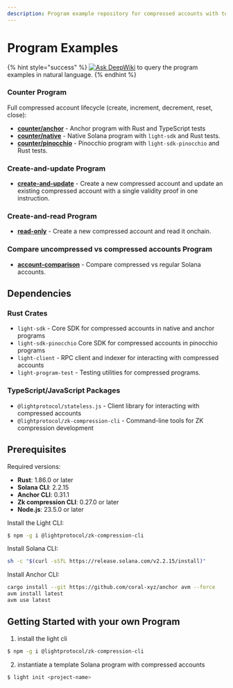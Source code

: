 ```yaml
---
description: Program example repository for compressed accounts with tests.
---
```


# Program Examples

{% hint style="success" %}
[![Ask DeepWiki](https://deepwiki.com/badge.svg)](https://deepwiki.com/Lightprotocol/program-examples) to query the program examples in natural language.
{% endhint %}

### Counter Program

Full compressed account lifecycle (create, increment, decrement, reset, close):

* [**counter/anchor**](https://github.com/Lightprotocol/program-examples/tree/main/counter/anchor) - Anchor program with Rust and TypeScript tests
* [**counter/native**](https://github.com/Lightprotocol/program-examples/tree/main/counter/native) - Native Solana program with `light-sdk` and Rust tests.
* [**counter/pinocchio**](https://github.com/Lightprotocol/program-examples/tree/main/counter/pinocchio) - Pinocchio program with `light-sdk-pinocchio` and Rust tests.

### Create-and-update Program

* [**create-and-update**](https://github.com/Lightprotocol/program-examples/tree/main/create-and-update) - Create a new compressed account and update an existing compressed account with a single validity proof in one instruction.

### Create-and-read Program

* [**read-only**](https://github.com/Lightprotocol/program-examples/tree/main/read-only) - Create a new compressed account and read it onchain.

### Compare uncompressed vs compressed accounts Program

* [**account-comparison**](https://github.com/Lightprotocol/program-examples/tree/main/account-comparison) - Compare compressed vs regular Solana accounts.

## Dependencies

### Rust Crates

* `light-sdk` - Core SDK for compressed accounts in native and anchor programs
* `light-sdk-pinocchio` Core SDK for compressed accounts in pinocchio programs
* `light-client` - RPC client and indexer for interacting with compressed accounts
* `light-program-test` - Testing utilities for compressed programs.

### TypeScript/JavaScript Packages

* `@lightprotocol/stateless.js` - Client library for interacting with compressed accounts
* `@lightprotocol/zk-compression-cli` - Command-line tools for ZK compression development

## Prerequisites

Required versions:

* **Rust**: 1.86.0 or later
* **Solana CLI**: 2.2.15
* **Anchor CLI**: 0.31.1
* **Zk compression CLI**: 0.27.0 or later
* **Node.js**: 23.5.0 or later

Install the Light CLI:

```bash
$ npm -g i @lightprotocol/zk-compression-cli
```

Install Solana CLI:

```bash
sh -c "$(curl -sSfL https://release.solana.com/v2.2.15/install)"
```

Install Anchor CLI:

```bash
cargo install --git https://github.com/coral-xyz/anchor avm --force
avm install latest
avm use latest
```

## Getting Started with your own Program

1. install the light cli

```bash
$ npm -g i @lightprotocol/zk-compression-cli
```

2. instantiate a template Solana program with compressed accounts

```bash
$ light init <project-name>
```
